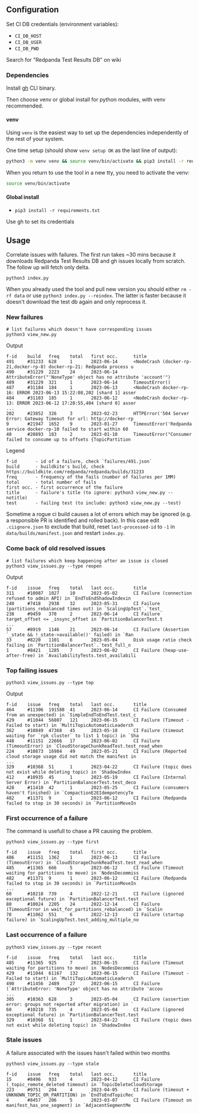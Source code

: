 ## Configuration

Set CI DB credentials (environment variables):

* `CI_DB_HOST`
* `CI_DB_USER`
* `CI_DB_PWD`

Search for "Redpanda Test Results DB" on wiki

### Dependencies

Install [gh](https://cli.github.com/) CLI binary.

Then choose venv or global install for python modules, with venv recommended.

#### venv

Using `venv` is the easiest way to set up the dependencies independently of the rest of your system.

One time setup (should show `venv setup OK` as the last line of output):

```bash
python3 -m venv venv && source venv/bin/activate && pip3 install -r requirements.txt && echo "venv setup OK"
```

When you return to use the tool in a new tty, you need to activate the venv:

```bash
source venv/bin/activate
```

#### Global install

* `pip3 install -r requirements.txt`

Use gh to set its credentials

## Usage

Correlate issues with failures. The first run takes ~30 mins because it downloads Redpanda Test Results DB
and gh issues locally from scratch. The follow up will fetch only delta.

```
python3 index.py
```

When you already used the tool and pull new version you should either `rm -rf data` or use `python3 index.py --reindex`.
The latter is faster because it doesn't download the test db again and only reprocess it.

### New failures

```
# list failures which doesn't have corresponding issues
python3 view_new.py
```

Output

```
f-id    build   freq    total   first occ.      title
491     #31233  628     1       2023-06-14      <NodeCrash (docker-rp-21,docker-rp-8) docker-rp-21: Redpanda process u
490     #31229  2223    24      2023-06-14      AttributeError("'NoneType' object has no attribute 'account'")
489     #31229  321     1       2023-06-14      TimeoutError()
487     #31184  184     1       2023-06-13      <NodeCrash docker-rp-16: ERROR 2023-06-13 15:22:08,202 [shard 1] asser
484     #31103  185     1       2023-06-12      <NodeCrash docker-rp-13: ERROR 2023-06-12 17:28:55,404 [shard 0] asser
...
202     #23852  326     3       2023-02-23      HTTPError('504 Server Error: Gateway Timeout for url: http://docker-rp
9       #21947  1652    9       2023-01-27      TimeoutError('Redpanda service docker-rp-10 failed to start within 60
40      #20893  183     2       2023-01-10      TimeoutError("Consumer failed to consume up to offsets {TopicPartition
```

Legend

```
f-id       - id of a failure, check `failures/491.json`
build      - buildkite's build, check https://buildkite.com/redpanda/redpanda/builds/31233
freq       - frequency of the fails (number of failures per 1MM)
total      - total number of fails
first occ. - first occurrence of the failure
title      - failure's title (to ignore: python3 view_new.py --notitle)
test       - failing test (to include: python3 view_new.py --test)
```

Sometime a rogue ci build causes a lot of errors which may be ignored (e.g. a responsible PR is identified and rolled back). In this case edit `.ciignore.json` to exclude that build, reset `last-processed-id` to `-1` in `data/builds/manifest.json` and restart `index.py`.

### Come back of old resolved issues

```
# list failures which keep happening after an issue is closed
python3 view_issues.py --type reopen
```

Output

```
f-id    issue   freq    total   last occ.       title
311     #10087  1027    10      2023-05-02      CI Failure (connection refused to admin API) in `EndToEndShadowIndexin
240     #7418   2938    32      2023-05-31      CI Failure (partitions_rebalanced times out) in `ScalingUpTest`.`test_
238     #9459   370     2       2023-06-14      CI Failure target_offset <= _insync_offset in `PartitionBalancerTest.t
...
57      #8919   1146    21      2023-06-14      CI Failure (Assertion `_state && !_state->available()' failed) in `Ran
33      #8220   1101    6       2023-05-04      Disk usage ratio check failing in `PartitionBalancerTest`.`test_full_n
1       #8421   1285    7       2023-06-02      CI Failure (heap-use-after-free) in `AvailabilityTests.test_availabili
```

### Top failing issues

```
python3 view_issues.py --type top
```

Output

```
f-id    issue   freq    total   last occ.       title
464     #11306  191588  41      2023-06-14      CI Failure (Consumed from an unexpected) in `SimpleEndToEndTest.test_c
429     #11044  56807   121     2023-06-15      CI Failure (Timeout - Failed to start) in `MultiTopicAutomaticLeadersh
362     #10849  47368   45      2023-05-18      CI Failure (timeout waiting for `rpk cluster` to list 1 topic) in `Sha
448     #11151  22666   17      2023-06-02      CI Failure (TimeoutError) in `CloudStorageChunkReadTest.test_read_when
224     #10873  16984   49      2023-05-21      CI Failure (Reported cloud storage usage did not match the manifest in
...
329     #10368  51      1       2023-04-22      CI Failure (topic does not exist while deleting topic) in `ShadowIndex
412     #10935  45      1       2023-05-19      CI Failure (Internal Server Error) in `PartitionBalancerTest.test_deco
428     #11410  42      1       2023-05-25      CI Failure (consumers haven't finished) in `CompactionE2EIdempotencyTe
482     #11371  9       1       2023-06-12      CI Failure (Redpanda failed to stop in 30 seconds) in `PartitionMoveIn
```

### First occurrence of a failure

The command is usefull to chase a PR causing the problem.

```
python3 view_issues.py --type first
```

```
f-id    issue   freq    total   first occ.      title
486     #11151  1362    1       2023-06-13      CI Failure (TimeoutError) in `CloudStorageChunkReadTest.test_read_when
485     #11365  666     5       2023-06-12      CI Failure (Timeout waiting for partitions to move) in `NodesDecommiss
482     #11371  9       1       2023-06-12      CI Failure (Redpanda failed to stop in 30 seconds) in `PartitionMoveIn
...
60      #10218  739     4       2022-12-21      CI Failure (ignored exceptional future) in `PartitionBalancerTest.test
80      #10024  2205    24      2022-12-14      CI Failure (TimeoutError in wait_for_partitions_rebalanced) in `Scalin
78      #11062  551     6       2022-12-13      CI Failure (startup failure) in `ScalingUpTest.test_adding_multiple_no
```

### Last occurrence of a failure

```
python3 view_issues.py --type recent
```

```
f-id    issue   freq    total   last occ.       title
485     #11365  925     7       2023-06-15      CI Failure (Timeout waiting for partitions to move) in `NodesDecommiss
429     #11044  61167   132     2023-06-15      CI Failure (Timeout - Failed to start) in `MultiTopicAutomaticLeadersh
490     #11456  2489    27      2023-06-15      CI Failure (`AttributeError: 'NoneType' object has no attribute 'accou
...
305     #10363  628     3       2023-05-04      CI Failure (assertion error: groups not reported after migration) in `
60      #10218  735     4       2023-05-04      CI Failure (ignored exceptional future) in `PartitionBalancerTest.test
329     #10368  51      1       2023-04-22      CI Failure (topic does not exist while deleting topic) in `ShadowIndex
```

### Stale issues

A failure associated with the issues hasn't failed within two months

```
python3 view_issues.py --type stale
```

```
f-id    issue   freq    total   last occ.       title
15      #8496   933     4       2023-04-12      CI Failure (_topic_remote_deleted timeout) in `TopicDeleteCloudStorage
223     #9751   204     4       2023-04-05      CI Failure (timeout + UNKNOWN_TOPIC_OR_PARTITION) in `EndToEndTopicRec
4       #8457   206     5       2023-03-07      CI Failure (Timeout on manifest_has_one_segment) in `AdjacentSegmentMe
```
